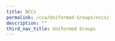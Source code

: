 ```yaml
---
title: NCCs
permalink: /cca/Uniformed-Groups/nccs/
description: ""
third_nav_title: Uniformed Groups
---
```



